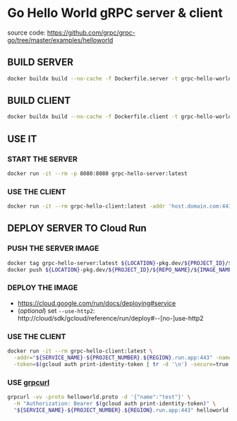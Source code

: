 # Go Hello World gRPC server & client

source code: https://github.com/grpc/grpc-go/tree/master/examples/helloworld

## BUILD SERVER

```sh
docker buildx build --no-cache -f Dockerfile.server -t grpc-hello-world-server:latest .
```

## BUILD CLIENT

```sh
docker buildx build --no-cache -f Dockerfile.client -t grpc-hello-world-client:latest .
```

## USE IT

### START THE SERVER

```sh
docker run -it --rm -p 8080:8080 grpc-hello-server:latest
```

### USE THE CLIENT

```sh
docker run -it --rm grpc-hello-client:latest -addr 'host.domain.com:443' -name test
```

## DEPLOY SERVER TO Cloud Run

### PUSH THE SERVER IMAGE

```sh
docker tag grpc-hello-server:latest ${LOCATION}-pkg.dev/${PROJECT_ID}/${REPO_NAME}/${IMAGE_NAME}:${IMAGE_VERSION}
docker push ${LOCATION}-pkg.dev/${PROJECT_ID}/${REPO_NAME}/${IMAGE_NAME}:${IMAGE_VERSION}
```

### DEPLOY THE IMAGE

- https://cloud.google.com/run/docs/deploying#service
- (_optional_) set `--use-http2`: http://cloud/sdk/gcloud/reference/run/deploy#--[no-]use-http2

### USE THE CLIENT

```sh
docker run -it --rm grpc-hello-client:latest \
  -addr="${SERVICE_NAME}-${PROJECT_NUMBER}.${REGION}.run.app:443" -name=test \
  -token=$(gcloud auth print-identity-token | tr -d '\n') -secure=true -timeout=30 -id=test-rpc
```

### USE [grpcurl](https://github.com/fullstorydev/grpcurl)

```sh
grpcurl -vv -proto helloworld.proto -d '{"name":"test"}' \
  -H "Authorization: Bearer $(gcloud auth print-identity-token)" \
  "${SERVICE_NAME}-${PROJECT_NUMBER}.${REGION}.run.app:443" helloworld.Greeter/SayHello
```
